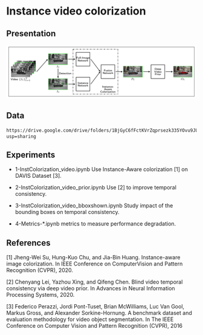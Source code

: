 # Instance video colorization

## Presentation

![INTRO](https://github.com/liuvince/mva-instance-colorization/blob/main/Figure/Figure.png)

## Data

```
https://drive.google.com/drive/folders/1BjGyC6fFctKVrZqprsezk335YOvu9JUp?usp=sharing
```

## Experiments

* 1-InstColorization\_video.ipynb Use Instance-Aware colorization [1] on DAVIS Dataset [3].

* 2-InstColorization\_video\_prior.ipynb Use [2] to improve temporal consistency.

* 3-InstColorization\_video\_bboxshown.ipynb Study impact of the bounding boxes on temporal consistency.

* 4-Metrics-*.ipynb metrics to measure performance degradation.

## References

[1] Jheng-Wei Su, Hung-Kuo Chu, and Jia-Bin Huang. Instance-aware image colorization. In IEEE Conference on ComputerVision and Pattern Recognition (CVPR), 2020.

[2] Chenyang Lei, Yazhou Xing, and Qifeng Chen. Blind video temporal consistency  via deep video prior. In Advances in Neural Information Processing Systems, 2020.

[3] Federico Perazzi, Jordi Pont-Tuset, Brian McWilliams, Luc Van Gool, Markus Gross, and Alexander Sorkine-Hornung. A benchmark dataset and evaluation methodology for video object segmentation. In The IEEE Conference on Computer Vision and Pattern Recognition (CVPR), 2016
